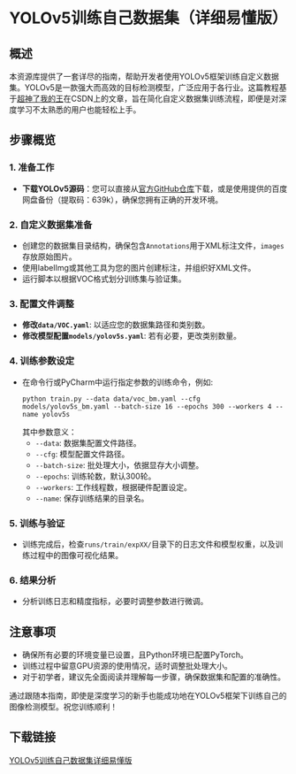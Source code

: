 # YOLOv5训练自己数据集（详细易懂版）

## 概述

本资源库提供了一套详尽的指南，帮助开发者使用YOLOv5框架训练自定义数据集。YOLOv5是一款强大而高效的目标检测模型，广泛应用于各行业。这篇教程基于[超神了我的王](https://blog.csdn.net/m0_60985598)在CSDN上的文章，旨在简化自定义数据集训练流程，即便是对深度学习不太熟悉的用户也能轻松上手。

## 步骤概览

### 1. 准备工作

- **下载YOLOv5源码**：您可以直接从[官方GitHub仓库](https://github.com/ultralytics/yolov5)下载，或是使用提供的百度网盘备份（提取码：639k），确保您拥有正确的开发环境。
  
### 2. 自定义数据集准备

- 创建您的数据集目录结构，确保包含`Annotations`用于XML标注文件，`images`存放原始图片。
- 使用labelImg或其他工具为您的图片创建标注，并组织好XML文件。
- 运行脚本以根据VOC格式划分训练集与验证集。

### 3. 配置文件调整

- **修改`data/VOC.yaml`**: 以适应您的数据集路径和类别数。
- **修改模型配置`models/yolov5s.yaml`**: 若有必要，更改类别数量。
  
### 4. 训练参数设定

- 在命令行或PyCharm中运行指定参数的训练命令，例如:
  ```
  python train.py --data data/voc_bm.yaml --cfg models/yolov5s_bm.yaml --batch-size 16 --epochs 300 --workers 4 --name yolov5s
  ```
  其中参数意义：
  - `--data`: 数据集配置文件路径。
  - `--cfg`: 模型配置文件路径。
  - `--batch-size`: 批处理大小，依据显存大小调整。
  - `--epochs`: 训练轮数，默认300轮。
  - `--workers`: 工作线程数，根据硬件配置设定。
  - `--name`: 保存训练结果的目录名。

### 5. 训练与验证

- 训练完成后，检查`runs/train/expXX/`目录下的日志文件和模型权重，以及训练过程中的图像可视化结果。
  
### 6. 结果分析

- 分析训练日志和精度指标，必要时调整参数进行微调。

## 注意事项

- 确保所有必要的环境变量已设置，且Python环境已配置PyTorch。
- 训练过程中留意GPU资源的使用情况，适时调整批处理大小。
- 对于初学者，建议先全面阅读并理解每一步骤，确保数据集和配置的准确性。

通过跟随本指南，即使是深度学习的新手也能成功地在YOLOv5框架下训练自己的图像检测模型。祝您训练顺利！

## 下载链接

[YOLOv5训练自己数据集详细易懂版](https://pan.quark.cn/s/5b855f8fc9cf)